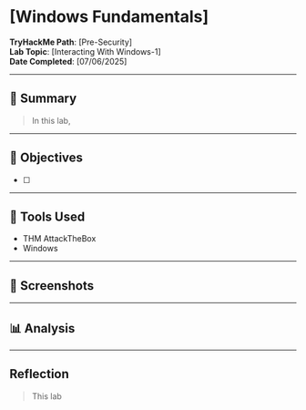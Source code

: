 # [Windows Fundamentals]

**TryHackMe Path**: [Pre-Security]  
**Lab Topic**: [Interacting With Windows-1]  
**Date Completed**: [07/06/2025]

---

## 🧠 Summary

> In this lab, 

---

## 🎯 Objectives
- [ ]
      
---

## 🧰 Tools Used
- THM AttackTheBox
- Windows

---

## 📸 Screenshots

> 

---

## 📊 Analysis

> 


---

## Reflection

> This lab 
